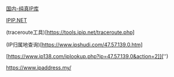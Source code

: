 [国内-纯真IP库](https://www.cz88.net/iplab '')

[IPIP.NET]()


(traceroute工具)[https://tools.ipip.net/traceroute.php]


(IP归属地查询)[https://www.ipshudi.com/47.57.139.0.htm]

[https://www.ip138.com/iplookup.php?ip=47.57.139.0&action=2]]('')


https://www.ipaddress.my/




